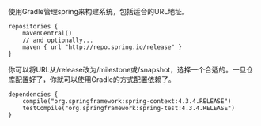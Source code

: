 使用Gradle管理spring来构建系统，包括适合的URL地址。

```
repositories {
    mavenCentral()
    // and optionally...
    maven { url "http://repo.spring.io/release" }
}
```

你可以将URL从/release改为/milestone或/snapshot，选择一个合适的。一旦仓库配置好了，你就可以使用Gradle的方式配置依赖了。

```
dependencies {
    compile("org.springframework:spring-context:4.3.4.RELEASE")
    testCompile("org.springframework:spring-test:4.3.4.RELEASE")
}
```

